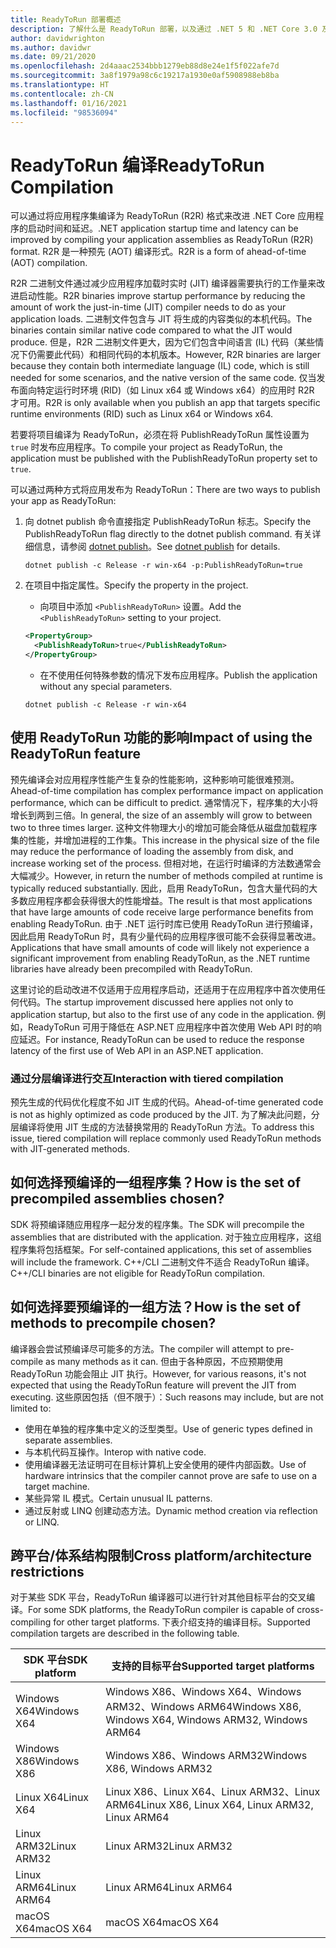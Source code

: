 ```yaml
---
title: ReadyToRun 部署概述
description: 了解什么是 ReadyToRun 部署，以及通过 .NET 5 和 .NET Core 3.0 及更高版本发布应用时为什么应考虑使用它。
author: davidwrighton
ms.author: davidwr
ms.date: 09/21/2020
ms.openlocfilehash: 2d4aaac2534bbb1279eb88d8e24e1f5f022afe7d
ms.sourcegitcommit: 3a8f1979a98c6c19217a1930e0af5908988eb8ba
ms.translationtype: HT
ms.contentlocale: zh-CN
ms.lasthandoff: 01/16/2021
ms.locfileid: "98536094"
---
```

# <a name="readytorun-compilation"></a><span data-ttu-id="45c7f-103">ReadyToRun 编译</span><span class="sxs-lookup"><span data-stu-id="45c7f-103">ReadyToRun Compilation</span></span>

<span data-ttu-id="45c7f-104">可以通过将应用程序集编译为 ReadyToRun (R2R) 格式来改进 .NET Core 应用程序的启动时间和延迟。</span><span class="sxs-lookup"><span data-stu-id="45c7f-104">.NET application startup time and latency can be improved by compiling your application assemblies as ReadyToRun (R2R) format.</span></span> <span data-ttu-id="45c7f-105">R2R 是一种预先 (AOT) 编译形式。</span><span class="sxs-lookup"><span data-stu-id="45c7f-105">R2R is a form of ahead-of-time (AOT) compilation.</span></span>

<span data-ttu-id="45c7f-106">R2R 二进制文件通过减少应用程序加载时实时 (JIT) 编译器需要执行的工作量来改进启动性能。</span><span class="sxs-lookup"><span data-stu-id="45c7f-106">R2R binaries improve startup performance by reducing the amount of work the just-in-time (JIT) compiler needs to do as your application loads.</span></span> <span data-ttu-id="45c7f-107">二进制文件包含与 JIT 将生成的内容类似的本机代码。</span><span class="sxs-lookup"><span data-stu-id="45c7f-107">The binaries contain similar native code compared to what the JIT would produce.</span></span> <span data-ttu-id="45c7f-108">但是，R2R 二进制文件更大，因为它们包含中间语言 (IL) 代码（某些情况下仍需要此代码）和相同代码的本机版本。</span><span class="sxs-lookup"><span data-stu-id="45c7f-108">However, R2R binaries are larger because they contain both intermediate language (IL) code, which is still needed for some scenarios, and the native version of the same code.</span></span> <span data-ttu-id="45c7f-109">仅当发布面向特定运行时环境 (RID)（如 Linux x64 或 Windows x64）的应用时 R2R 才可用。</span><span class="sxs-lookup"><span data-stu-id="45c7f-109">R2R is only available when you publish an app that targets specific runtime environments (RID) such as Linux x64 or Windows x64.</span></span>

<span data-ttu-id="45c7f-110">若要将项目编译为 ReadyToRun，必须在将 PublishReadyToRun 属性设置为 `true` 时发布应用程序。</span><span class="sxs-lookup"><span data-stu-id="45c7f-110">To compile your project as ReadyToRun, the application must be published with the PublishReadyToRun property set to `true`.</span></span>

<span data-ttu-id="45c7f-111">可以通过两种方式将应用发布为 ReadyToRun：</span><span class="sxs-lookup"><span data-stu-id="45c7f-111">There are two ways to publish your app as ReadyToRun:</span></span>

01. <span data-ttu-id="45c7f-112">向 dotnet publish 命令直接指定 PublishReadyToRun 标志。</span><span class="sxs-lookup"><span data-stu-id="45c7f-112">Specify the PublishReadyToRun flag directly to the dotnet publish command.</span></span> <span data-ttu-id="45c7f-113">有关详细信息，请参阅 [dotnet publish](../tools/dotnet-publish.md)。</span><span class="sxs-lookup"><span data-stu-id="45c7f-113">See [dotnet publish](../tools/dotnet-publish.md) for details.</span></span>

    ```dotnetcli
    dotnet publish -c Release -r win-x64 -p:PublishReadyToRun=true
    ```

02. <span data-ttu-id="45c7f-114">在项目中指定属性。</span><span class="sxs-lookup"><span data-stu-id="45c7f-114">Specify the property in the project.</span></span>

    - <span data-ttu-id="45c7f-115">向项目中添加 `<PublishReadyToRun>` 设置。</span><span class="sxs-lookup"><span data-stu-id="45c7f-115">Add the `<PublishReadyToRun>` setting to your project.</span></span>

    ```xml
    <PropertyGroup>
      <PublishReadyToRun>true</PublishReadyToRun>
    </PropertyGroup>
    ```

    - <span data-ttu-id="45c7f-116">在不使用任何特殊参数的情况下发布应用程序。</span><span class="sxs-lookup"><span data-stu-id="45c7f-116">Publish the application without any special parameters.</span></span>

    ```dotnetcli
    dotnet publish -c Release -r win-x64
    ```

## <a name="impact-of-using-the-readytorun-feature"></a><span data-ttu-id="45c7f-117">使用 ReadyToRun 功能的影响</span><span class="sxs-lookup"><span data-stu-id="45c7f-117">Impact of using the ReadyToRun feature</span></span>

<span data-ttu-id="45c7f-118">预先编译会对应用程序性能产生复杂的性能影响，这种影响可能很难预测。</span><span class="sxs-lookup"><span data-stu-id="45c7f-118">Ahead-of-time compilation has complex performance impact on application performance, which can be difficult to predict.</span></span> <span data-ttu-id="45c7f-119">通常情况下，程序集的大小将增长到两到三倍。</span><span class="sxs-lookup"><span data-stu-id="45c7f-119">In general, the size of an assembly will grow to between two to three times larger.</span></span> <span data-ttu-id="45c7f-120">这种文件物理大小的增加可能会降低从磁盘加载程序集的性能，并增加进程的工作集。</span><span class="sxs-lookup"><span data-stu-id="45c7f-120">This increase in the physical size of the file may reduce the performance of loading the assembly from disk, and increase working set of the process.</span></span> <span data-ttu-id="45c7f-121">但相对地，在运行时编译的方法数通常会大幅减少。</span><span class="sxs-lookup"><span data-stu-id="45c7f-121">However, in return the number of methods compiled at runtime is typically reduced substantially.</span></span> <span data-ttu-id="45c7f-122">因此，启用 ReadyToRun，包含大量代码的大多数应用程序都会获得很大的性能增益。</span><span class="sxs-lookup"><span data-stu-id="45c7f-122">The result is that most applications that have large amounts of code receive large performance benefits from enabling ReadyToRun.</span></span> <span data-ttu-id="45c7f-123">由于 .NET 运行时库已使用 ReadyToRun 进行预编译，因此启用 ReadyToRun 时，具有少量代码的应用程序很可能不会获得显著改进。</span><span class="sxs-lookup"><span data-stu-id="45c7f-123">Applications that have small amounts of code will likely not experience a significant improvement from enabling ReadyToRun, as the .NET runtime libraries have already been precompiled with ReadyToRun.</span></span>

<span data-ttu-id="45c7f-124">这里讨论的启动改进不仅适用于应用程序启动，还适用于在应用程序中首次使用任何代码。</span><span class="sxs-lookup"><span data-stu-id="45c7f-124">The startup improvement discussed here applies not only to application startup, but also to the first use of any code in the application.</span></span> <span data-ttu-id="45c7f-125">例如，ReadyToRun 可用于降低在 ASP.NET 应用程序中首次使用 Web API 时的响应延迟。</span><span class="sxs-lookup"><span data-stu-id="45c7f-125">For instance, ReadyToRun can be used to reduce the response latency of the first use of Web API in an ASP.NET application.</span></span>

### <a name="interaction-with-tiered-compilation"></a><span data-ttu-id="45c7f-126">通过分层编译进行交互</span><span class="sxs-lookup"><span data-stu-id="45c7f-126">Interaction with tiered compilation</span></span>

<span data-ttu-id="45c7f-127">预先生成的代码优化程度不如 JIT 生成的代码。</span><span class="sxs-lookup"><span data-stu-id="45c7f-127">Ahead-of-time generated code is not as highly optimized as code produced by the JIT.</span></span> <span data-ttu-id="45c7f-128">为了解决此问题，分层编译将使用 JIT 生成的方法替换常用的 ReadyToRun 方法。</span><span class="sxs-lookup"><span data-stu-id="45c7f-128">To address this issue, tiered compilation will replace commonly used ReadyToRun methods with JIT-generated methods.</span></span>

## <a name="how-is-the-set-of-precompiled-assemblies-chosen"></a><span data-ttu-id="45c7f-129">如何选择预编译的一组程序集？</span><span class="sxs-lookup"><span data-stu-id="45c7f-129">How is the set of precompiled assemblies chosen?</span></span>

<span data-ttu-id="45c7f-130">SDK 将预编译随应用程序一起分发的程序集。</span><span class="sxs-lookup"><span data-stu-id="45c7f-130">The SDK will precompile the assemblies that are distributed with the application.</span></span> <span data-ttu-id="45c7f-131">对于独立应用程序，这组程序集将包括框架。</span><span class="sxs-lookup"><span data-stu-id="45c7f-131">For self-contained applications, this set of assemblies will include the framework.</span></span> <span data-ttu-id="45c7f-132">C++/CLI 二进制文件不适合 ReadyToRun 编译。</span><span class="sxs-lookup"><span data-stu-id="45c7f-132">C++/CLI binaries are not eligible for ReadyToRun compilation.</span></span>

## <a name="how-is-the-set-of-methods-to-precompile-chosen"></a><span data-ttu-id="45c7f-133">如何选择要预编译的一组方法？</span><span class="sxs-lookup"><span data-stu-id="45c7f-133">How is the set of methods to precompile chosen?</span></span>

<span data-ttu-id="45c7f-134">编译器会尝试预编译尽可能多的方法。</span><span class="sxs-lookup"><span data-stu-id="45c7f-134">The compiler will attempt to pre-compile as many methods as it can.</span></span> <span data-ttu-id="45c7f-135">但由于各种原因，不应预期使用 ReadyToRun 功能会阻止 JIT 执行。</span><span class="sxs-lookup"><span data-stu-id="45c7f-135">However, for various reasons, it's not expected that using the ReadyToRun feature will prevent the JIT from executing.</span></span> <span data-ttu-id="45c7f-136">这些原因包括（但不限于）：</span><span class="sxs-lookup"><span data-stu-id="45c7f-136">Such reasons may include, but are not limited to:</span></span>

- <span data-ttu-id="45c7f-137">使用在单独的程序集中定义的泛型类型。</span><span class="sxs-lookup"><span data-stu-id="45c7f-137">Use of generic types defined in separate assemblies.</span></span>
- <span data-ttu-id="45c7f-138">与本机代码互操作。</span><span class="sxs-lookup"><span data-stu-id="45c7f-138">Interop with native code.</span></span>
- <span data-ttu-id="45c7f-139">使用编译器无法证明可在目标计算机上安全使用的硬件内部函数。</span><span class="sxs-lookup"><span data-stu-id="45c7f-139">Use of hardware intrinsics that the compiler cannot prove are safe to use on a target machine.</span></span>
- <span data-ttu-id="45c7f-140">某些异常 IL 模式。</span><span class="sxs-lookup"><span data-stu-id="45c7f-140">Certain unusual IL patterns.</span></span>
- <span data-ttu-id="45c7f-141">通过反射或 LINQ 创建动态方法。</span><span class="sxs-lookup"><span data-stu-id="45c7f-141">Dynamic method creation via reflection or LINQ.</span></span>

## <a name="cross-platformarchitecture-restrictions"></a><span data-ttu-id="45c7f-142">跨平台/体系结构限制</span><span class="sxs-lookup"><span data-stu-id="45c7f-142">Cross platform/architecture restrictions</span></span>

<span data-ttu-id="45c7f-143">对于某些 SDK 平台，ReadyToRun 编译器可以进行针对其他目标平台的交叉编译。</span><span class="sxs-lookup"><span data-stu-id="45c7f-143">For some SDK platforms, the ReadyToRun compiler is capable of cross-compiling for other target platforms.</span></span> <span data-ttu-id="45c7f-144">下表介绍支持的编译目标。</span><span class="sxs-lookup"><span data-stu-id="45c7f-144">Supported compilation targets are described in the following table.</span></span>

| <span data-ttu-id="45c7f-145">SDK 平台</span><span class="sxs-lookup"><span data-stu-id="45c7f-145">SDK platform</span></span> | <span data-ttu-id="45c7f-146">支持的目标平台</span><span class="sxs-lookup"><span data-stu-id="45c7f-146">Supported target platforms</span></span> |
| ------------ | --------------------------- |
| <span data-ttu-id="45c7f-147">Windows X64</span><span class="sxs-lookup"><span data-stu-id="45c7f-147">Windows X64</span></span>  | <span data-ttu-id="45c7f-148">Windows X86、Windows X64、Windows ARM32、Windows ARM64</span><span class="sxs-lookup"><span data-stu-id="45c7f-148">Windows X86, Windows X64, Windows ARM32, Windows ARM64</span></span> |
| <span data-ttu-id="45c7f-149">Windows X86</span><span class="sxs-lookup"><span data-stu-id="45c7f-149">Windows X86</span></span>  | <span data-ttu-id="45c7f-150">Windows X86、Windows ARM32</span><span class="sxs-lookup"><span data-stu-id="45c7f-150">Windows X86, Windows ARM32</span></span> |
| <span data-ttu-id="45c7f-151">Linux X64</span><span class="sxs-lookup"><span data-stu-id="45c7f-151">Linux X64</span></span>    | <span data-ttu-id="45c7f-152">Linux X86、Linux X64、Linux ARM32、Linux ARM64</span><span class="sxs-lookup"><span data-stu-id="45c7f-152">Linux X86, Linux X64, Linux ARM32, Linux ARM64</span></span> |
| <span data-ttu-id="45c7f-153">Linux ARM32</span><span class="sxs-lookup"><span data-stu-id="45c7f-153">Linux ARM32</span></span>  | <span data-ttu-id="45c7f-154">Linux ARM32</span><span class="sxs-lookup"><span data-stu-id="45c7f-154">Linux ARM32</span></span> |
| <span data-ttu-id="45c7f-155">Linux ARM64</span><span class="sxs-lookup"><span data-stu-id="45c7f-155">Linux ARM64</span></span>  | <span data-ttu-id="45c7f-156">Linux ARM64</span><span class="sxs-lookup"><span data-stu-id="45c7f-156">Linux ARM64</span></span> |
| <span data-ttu-id="45c7f-157">macOS X64</span><span class="sxs-lookup"><span data-stu-id="45c7f-157">macOS X64</span></span>    | <span data-ttu-id="45c7f-158">macOS X64</span><span class="sxs-lookup"><span data-stu-id="45c7f-158">macOS X64</span></span> |
